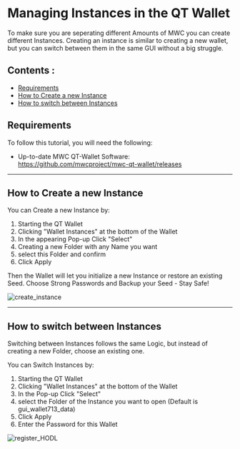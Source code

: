
# Managing Instances in the QT Wallet

  To make sure you are seperating different Amounts of MWC you can create different Instances. 
  Creating an instance is similar to creating a new wallet, but you can switch between them in the same GUI without a big struggle.


## Contents : 
  * [Requirements](#requirements)
  * [How to Create a new Instance](#How-to-Create-a-new-Instance)
  * [How to switch between Instances](#How-to-switch-between-Instances)
  
## Requirements
To follow this tutorial, you will need the following:
- Up-to-date MWC QT-Wallet Software: https://github.com/mwcproject/mwc-qt-wallet/releases


------
  
## How to Create a new Instance

  You can Create a new Instance by:
  
 1) Starting the QT Wallet
 2) Clicking "Wallet Instances" at the bottom of the Wallet
 3) In the appearing Pop-up Click "Select" 
 4) Creating a new Folder with any Name you want 
 5) select this Folder and confirm
 6) Click Apply
	
  Then the Wallet will let you initialize a new Instance or restore an existing Seed.
  Choose Strong Passwords and Backup your Seed - Stay Safe!
	
	
  ![create_instance](/static/img/create_instance.gif "Create Wallet Instance")

------

## How to switch between Instances

  Switching between Instances follows the same Logic, but instead of creating a new Folder, choose an existing one. 

  You can Switch Instances by:
  
 1) Starting the QT Wallet
 2) Clicking "Wallet Instances" at the bottom of the Wallet
 3) In the Pop-up Click "Select" 
 5) select the Folder of the Instance you want to open (Default is gui_wallet713_data)
 6) Click Apply
 7) Enter the Password for this Wallet

		
  ![register_HODL](/static/img/switch_instance.gif "Registering for HODL Program")